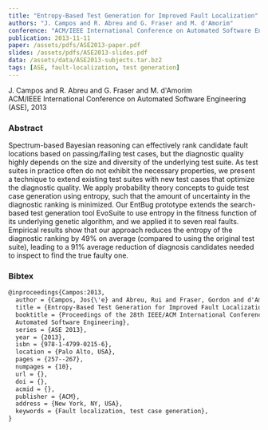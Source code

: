 ```yaml
---
title: "Entropy-Based Test Generation for Improved Fault Localization"
authors: "J. Campos and R. Abreu and G. Fraser and M. d'Amorim"
conference: "ACM/IEEE International Conference on Automated Software Engineering (ASE), 2013"
publication: 2013-11-11
paper: /assets/pdfs/ASE2013-paper.pdf
slides: /assets/pdfs/ASE2013-slides.pdf
data: /assets/data/ASE2013-subjects.tar.bz2
tags: [ASE, fault-localization, test generation]
---
```


<!-- Excerpt -->
J. Campos and R. Abreu and G. Fraser and M. d'Amorim  
ACM/IEEE International Conference on Automated Software Engineering (ASE), 2013


### Abstract

Spectrum-based Bayesian reasoning can effectively rank candidate fault locations based on passing/failing test cases, but the diagnostic quality highly depends on the size and diversity of the underlying test suite. As test suites in practice often do not exhibit the necessary properties, we present a technique to extend existing test suites with new test cases that optimize the diagnostic quality. We apply probability theory concepts to guide test case generation using entropy, such that the amount of uncertainty in the diagnostic ranking is minimized. Our EntBug prototype extends the search-based test generation tool EvoSuite to use entropy in the fitness function of its underlying genetic algorithm, and we applied it to seven real faults. Empirical results show that our approach reduces the entropy of the diagnostic ranking by 49% on average (compared to using the original test suite), leading to a 91% average reduction of diagnosis candidates needed to inspect to find the true faulty one.

### Bibtex

```tex
@inproceedings{Campos:2013,
  author = {Campos, Jos{\'e} and Abreu, Rui and Fraser, Gordon and d'Amorim, Marcelo},
  title = {Entropy-Based Test Generation for Improved Fault Localization},
  booktitle = {Proceedings of the 28th IEEE/ACM International Conference on
  Automated Software Engineering},
  series = {ASE 2013},
  year = {2013},
  isbn = {978-1-4799-0215-6},
  location = {Palo Alto, USA},
  pages = {257--267},
  numpages = {10},
  url = {},
  doi = {},
  acmid = {},
  publisher = {ACM},
  address = {New York, NY, USA},
  keywords = {Fault localization, test case generation},
}
```
